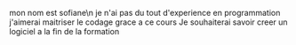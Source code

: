 mon nom est sofiane\n
je n'ai pas du tout d'experience en programmation
j'aimerai maitriser le codage grace a ce cours
Je souhaiterai savoir creer un logiciel a la fin de la formation
